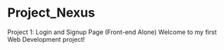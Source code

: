 # Project_Nexus
Project 1: Login and Signup Page (Front-end Alone) Welcome to my first Web Development project! 
